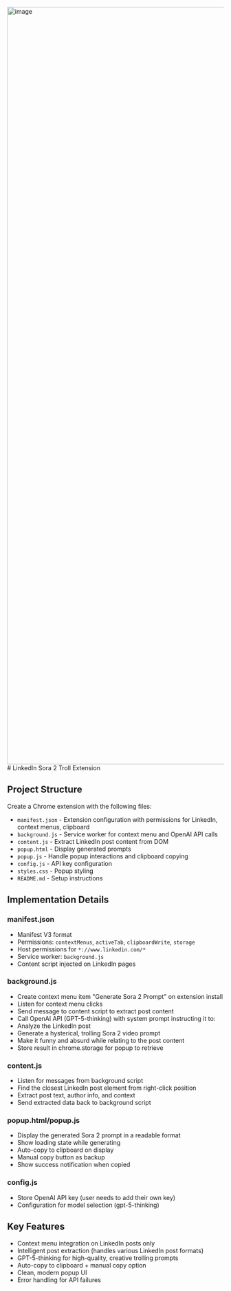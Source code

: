 <img width="1649" height="1759" alt="image" src="https://github.com/user-attachments/assets/ab5f897d-80f1-4ba5-8d70-3f05fa75341f" /># LinkedIn Sora 2 Troll Extension

## Project Structure

Create a Chrome extension with the following files:

- `manifest.json` - Extension configuration with permissions for LinkedIn, context menus, clipboard
- `background.js` - Service worker for context menu and OpenAI API calls
- `content.js` - Extract LinkedIn post content from DOM
- `popup.html` - Display generated prompts
- `popup.js` - Handle popup interactions and clipboard copying
- `config.js` - API key configuration
- `styles.css` - Popup styling
- `README.md` - Setup instructions

## Implementation Details

### manifest.json

- Manifest V3 format
- Permissions: `contextMenus`, `activeTab`, `clipboardWrite`, `storage`
- Host permissions for `*://www.linkedin.com/*`
- Service worker: `background.js`
- Content script injected on LinkedIn pages

### background.js

- Create context menu item "Generate Sora 2 Prompt" on extension install
- Listen for context menu clicks
- Send message to content script to extract post content
- Call OpenAI API (GPT-5-thinking) with system prompt instructing it to:
- Analyze the LinkedIn post
- Generate a hysterical, trolling Sora 2 video prompt
- Make it funny and absurd while relating to the post content
- Store result in chrome.storage for popup to retrieve

### content.js

- Listen for messages from background script
- Find the closest LinkedIn post element from right-click position
- Extract post text, author info, and context
- Send extracted data back to background script

### popup.html/popup.js

- Display the generated Sora 2 prompt in a readable format
- Show loading state while generating
- Auto-copy to clipboard on display
- Manual copy button as backup
- Show success notification when copied

### config.js

- Store OpenAI API key (user needs to add their own key)
- Configuration for model selection (gpt-5-thinking)

## Key Features

- Context menu integration on LinkedIn posts only
- Intelligent post extraction (handles various LinkedIn post formats)
- GPT-5-thinking for high-quality, creative trolling prompts
- Auto-copy to clipboard + manual copy option
- Clean, modern popup UI
- Error handling for API failures

